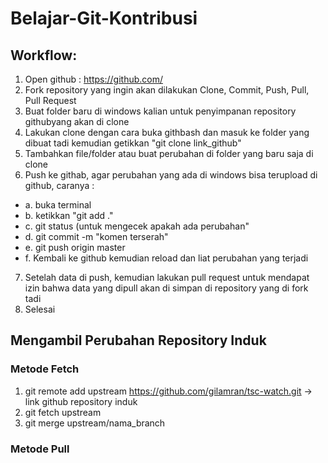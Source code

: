# Belajar-Git-Kontribusi

## Workflow:
1. Open github : https://github.com/
2. Fork repository yang ingin akan dilakukan Clone, Commit, Push, Pull, Pull Request 
3. Buat folder baru di windows kalian untuk penyimpanan repository githubyang akan di clone
4. Lakukan clone dengan cara buka githbash dan masuk ke folder yang dibuat tadi kemudian getikkan "git clone link_github"
5. Tambahkan file/folder atau buat perubahan di folder yang baru saja di clone
6. Push ke githab, agar perubahan yang ada di windows bisa terupload di github, caranya :
- a. buka terminal
- b. ketikkan "git add ."
- c. git status (untuk mengecek apakah ada perubahan"
- d. git commit -m "komen terserah"
- e. git push origin master
- f. Kembali ke github kemudian reload dan liat perubahan yang terjadi 
7. Setelah data di push, kemudian lakukan pull request untuk mendapat izin bahwa data yang dipull akan di simpan di repository yang di fork tadi
8. Selesai

## Mengambil Perubahan Repository Induk
### Metode Fetch
1. git remote add upstream https://github.com/gilamran/tsc-watch.git -> link github repository induk
2. git fetch upstream
3. git merge upstream/nama_branch

### Metode Pull
